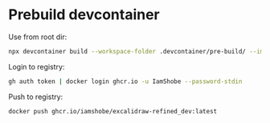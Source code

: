 # Prebuild devcontainer

Use from root dir:

```bash
npx devcontainer build --workspace-folder .devcontainer/pre-build/ --image-name ghcr.io/iamshobe/excalidraw-refined_dev:latest
```

Login to registry:

```bash
gh auth token | docker login ghcr.io -u IamShobe --password-stdin
```

Push to registry:

```bash
docker push ghcr.io/iamshobe/excalidraw-refined_dev:latest
```
